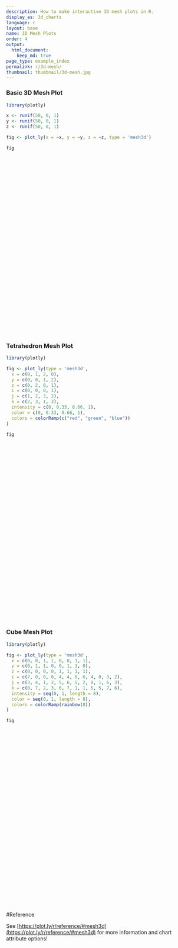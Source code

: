 ```yaml
---
description: How to make interactive 3D mesh plots in R.
display_as: 3d_charts
language: r
layout: base
name: 3D Mesh Plots
order: 4
output:
  html_document:
    keep_md: true
page_type: example_index
permalink: r/3d-mesh/
thumbnail: thumbnail/3d-mesh.jpg
---
```



### Basic 3D Mesh Plot


```r
library(plotly)

x <- runif(50, 0, 1)
y <- runif(50, 0, 1)
z <- runif(50, 0, 1)

fig <- plot_ly(x = ~x, y = ~y, z = ~z, type = 'mesh3d')

fig
```

<div id="htmlwidget-2067302c3e4daf7c04ca" style="width:672px;height:480px;" class="plotly html-widget"></div>
<script type="application/json" data-for="htmlwidget-2067302c3e4daf7c04ca">{"x":{"visdat":{"22cb12135a50":["function () ","plotlyVisDat"]},"cur_data":"22cb12135a50","attrs":{"22cb12135a50":{"x":{},"y":{},"z":{},"alpha_stroke":1,"sizes":[10,100],"spans":[1,20],"type":"mesh3d"}},"layout":{"margin":{"b":40,"l":60,"t":25,"r":10},"scene":{"xaxis":{"title":"x"},"yaxis":{"title":"y"},"zaxis":{"title":"z"}},"hovermode":"closest","showlegend":false,"legend":{"yanchor":"top","y":0.5}},"source":"A","config":{"showSendToCloud":false},"data":[{"colorbar":{"title":"z","ticklen":2,"len":0.5,"lenmode":"fraction","y":1,"yanchor":"top"},"colorscale":[["0","rgba(68,1,84,1)"],["0.0416666666666667","rgba(70,19,97,1)"],["0.0833333333333333","rgba(72,32,111,1)"],["0.125","rgba(71,45,122,1)"],["0.166666666666667","rgba(68,58,128,1)"],["0.208333333333333","rgba(64,70,135,1)"],["0.25","rgba(60,82,138,1)"],["0.291666666666667","rgba(56,93,140,1)"],["0.333333333333333","rgba(49,104,142,1)"],["0.375","rgba(46,114,142,1)"],["0.416666666666667","rgba(42,123,142,1)"],["0.458333333333333","rgba(38,133,141,1)"],["0.5","rgba(37,144,140,1)"],["0.541666666666667","rgba(33,154,138,1)"],["0.583333333333333","rgba(39,164,133,1)"],["0.625","rgba(47,174,127,1)"],["0.666666666666667","rgba(53,183,121,1)"],["0.708333333333333","rgba(79,191,110,1)"],["0.75","rgba(98,199,98,1)"],["0.791666666666667","rgba(119,207,85,1)"],["0.833333333333333","rgba(147,214,70,1)"],["0.875","rgba(172,220,52,1)"],["0.916666666666667","rgba(199,225,42,1)"],["0.958333333333333","rgba(226,228,40,1)"],["1","rgba(253,231,37,1)"]],"showscale":true,"x":[0.279163500294089,0.581836834549904,0.839333454845473,0.222515909001231,0.541643738979474,0.162632661638781,0.319138396531343,0.595986008178443,0.887031068792567,0.00583235151134431,0.774198259226978,0.777825449360535,0.962744346121326,0.430040692677721,0.437025860417634,0.408631253521889,0.112445859704167,0.971947098849341,0.775286096148193,0.712103235302493,0.834111809497699,0.699827227042988,0.783235215349123,0.286322638625279,0.331818794133142,0.36220970726572,0.28825941355899,0.322217587847263,0.536526926793158,0.45761512639001,0.886719592148438,0.0426518570166081,0.378139053937048,0.268318343441933,0.543616107897833,0.555701744509861,0.438513770001009,0.489440787350759,0.287743867374957,0.0528397331945598,0.416438741842285,0.56163889542222,0.112482760334387,0.45209444896318,0.520868920255452,0.371245489222929,0.131136443000287,0.0398446167819202,0.420509585179389,0.0628747022710741],"y":[0.564568471629173,0.650984985753894,0.26433239178732,0.730071453610435,0.598009774461389,0.522787409368902,0.317689601797611,0.411121524870396,0.70535078085959,0.175368784926832,0.416168627329171,0.703303111484274,0.0203192576300353,0.276013247901574,0.16731031332165,0.623693965142593,0.689951157197356,0.592509520240128,0.844461996341124,0.00435114675201476,0.925788182532415,0.341139914700761,0.506139511009678,0.439900727476925,0.37584325298667,0.16192246042192,0.546951114200056,0.782384489662945,0.477673119399697,0.589909189380705,0.171591073740274,0.823039306327701,0.912827379768714,0.121509761083871,0.966303369030356,0.0383795336820185,0.160950670018792,0.0183256193995476,0.746380386175588,0.113970725564286,0.74684588983655,0.826581498142332,0.984561766963452,0.786531768739223,0.522154757054523,0.388548283372074,0.112576096085832,0.51100125303492,0.816697838483378,0.640896297059953],"z":[0.19321111869067,0.0551840702537447,0.655365400249138,0.594210339710116,0.00926684029400349,0.579793137032539,0.918359837494791,0.545918297255412,0.852244190638885,0.176445993361995,0.591304701054469,0.506371089024469,0.703887394862249,0.845590243814513,0.813611360732466,0.746175004402176,0.156325147254393,0.634645564248785,0.811754459980875,0.876941071357578,0.900421253871173,0.595525346696377,0.967121603433043,0.9209223119542,0.442928789183497,0.0941340522840619,0.0264795604161918,0.904164508450776,0.151952112326398,0.422300885664299,0.782086676219478,0.458321951562539,0.265753978397697,0.430806359741837,0.295176638988778,0.163118962896988,0.396279411623254,0.445997006492689,0.212430322309956,0.460236531682312,0.638265934539959,0.0933250412344933,0.539238268509507,0.387177086668089,0.918460333021358,0.976923868060112,0.759291381109506,0.120008984347805,0.6366559965536,0.856610083486885],"type":"mesh3d","frame":null}],"highlight":{"on":"plotly_click","persistent":false,"dynamic":false,"selectize":false,"opacityDim":0.2,"selected":{"opacity":1},"debounce":0},"shinyEvents":["plotly_hover","plotly_click","plotly_selected","plotly_relayout","plotly_brushed","plotly_brushing","plotly_clickannotation","plotly_doubleclick","plotly_deselect","plotly_afterplot","plotly_sunburstclick"],"base_url":"https://plot.ly"},"evals":[],"jsHooks":[]}</script>

### Tetrahedron Mesh Plot


```r
library(plotly)

fig <- plot_ly(type = 'mesh3d',
  x = c(0, 1, 2, 0),
  y = c(0, 0, 1, 2),
  z = c(0, 2, 0, 1),
  i = c(0, 0, 0, 1),
  j = c(1, 2, 3, 2),
  k = c(2, 3, 1, 3),
  intensity = c(0, 0.33, 0.66, 1),
  color = c(0, 0.33, 0.66, 1),
  colors = colorRamp(c("red", "green", "blue"))
)

fig
```

<div id="htmlwidget-b9fec23058185d73ade9" style="width:672px;height:480px;" class="plotly html-widget"></div>
<script type="application/json" data-for="htmlwidget-b9fec23058185d73ade9">{"x":{"visdat":{"22cb2590aed3":["function () ","plotlyVisDat"]},"cur_data":"22cb2590aed3","attrs":{"22cb2590aed3":{"x":[0,1,2,0],"y":[0,0,1,2],"z":[0,2,0,1],"i":[0,0,0,1],"j":[1,2,3,2],"k":[2,3,1,3],"intensity":[0,0.33,0.66,1],"color":[0,0.33,0.66,1],"colors":["function (x) ","roundcolor(cbind(palette[[1L]](x), palette[[2L]](x), palette[[3L]](x), ","    if (alpha) palette[[4L]](x))) * 255"],"alpha_stroke":1,"sizes":[10,100],"spans":[1,20],"type":"mesh3d"}},"layout":{"margin":{"b":40,"l":60,"t":25,"r":10},"scene":{"xaxis":{"title":[]},"yaxis":{"title":[]},"zaxis":{"title":[]}},"hovermode":"closest","showlegend":false,"legend":{"yanchor":"top","y":0.5}},"source":"A","config":{"showSendToCloud":false},"data":[{"colorbar":{"title":"","ticklen":2,"len":0.5,"lenmode":"fraction","y":1,"yanchor":"top"},"colorscale":[["0","rgba(255,0,0,1)"],["0.0416666666666667","rgba(234,21,0,1)"],["0.0833333333333333","rgba(212,42,0,1)"],["0.125","rgba(191,64,0,1)"],["0.166666666666667","rgba(170,85,0,1)"],["0.208333333333333","rgba(149,106,0,1)"],["0.25","rgba(128,128,0,1)"],["0.291666666666667","rgba(106,149,0,1)"],["0.333333333333333","rgba(85,170,0,1)"],["0.375","rgba(64,191,0,1)"],["0.416666666666667","rgba(43,212,0,1)"],["0.458333333333333","rgba(21,234,0,1)"],["0.5","rgba(0,255,0,1)"],["0.541666666666667","rgba(0,234,21,1)"],["0.583333333333333","rgba(0,213,42,1)"],["0.625","rgba(0,191,64,1)"],["0.666666666666667","rgba(0,170,85,1)"],["0.708333333333333","rgba(0,149,106,1)"],["0.75","rgba(0,128,128,1)"],["0.791666666666667","rgba(0,106,149,1)"],["0.833333333333333","rgba(0,85,170,1)"],["0.875","rgba(0,64,191,1)"],["0.916666666666667","rgba(0,43,212,1)"],["0.958333333333333","rgba(0,21,234,1)"],["1","rgba(0,0,255,1)"]],"showscale":true,"x":[0,1,2,0],"y":[0,0,1,2],"z":[0,2,0,1],"i":[0,0,0,1],"j":[1,2,3,2],"k":[2,3,1,3],"intensity":[0,0.33,0.66,1],"type":"mesh3d","marker":{"line":{"colorbar":{"title":"","ticklen":2},"cmin":0,"cmax":1,"colorscale":[["0","rgba(255,0,0,1)"],["0.0416666666666667","rgba(234,21,0,1)"],["0.0833333333333333","rgba(212,42,0,1)"],["0.125","rgba(191,64,0,1)"],["0.166666666666667","rgba(170,85,0,1)"],["0.208333333333333","rgba(149,106,0,1)"],["0.25","rgba(128,128,0,1)"],["0.291666666666667","rgba(106,149,0,1)"],["0.333333333333333","rgba(85,170,0,1)"],["0.375","rgba(64,191,0,1)"],["0.416666666666667","rgba(43,212,0,1)"],["0.458333333333333","rgba(21,234,0,1)"],["0.5","rgba(0,255,0,1)"],["0.541666666666667","rgba(0,234,21,1)"],["0.583333333333333","rgba(0,213,42,1)"],["0.625","rgba(0,191,64,1)"],["0.666666666666667","rgba(0,170,85,1)"],["0.708333333333333","rgba(0,149,106,1)"],["0.75","rgba(0,128,128,1)"],["0.791666666666667","rgba(0,106,149,1)"],["0.833333333333333","rgba(0,85,170,1)"],["0.875","rgba(0,64,191,1)"],["0.916666666666667","rgba(0,43,212,1)"],["0.958333333333333","rgba(0,21,234,1)"],["1","rgba(0,0,255,1)"]],"showscale":false,"color":[0,0.33,0.66,1]}},"frame":null}],"highlight":{"on":"plotly_click","persistent":false,"dynamic":false,"selectize":false,"opacityDim":0.2,"selected":{"opacity":1},"debounce":0},"shinyEvents":["plotly_hover","plotly_click","plotly_selected","plotly_relayout","plotly_brushed","plotly_brushing","plotly_clickannotation","plotly_doubleclick","plotly_deselect","plotly_afterplot","plotly_sunburstclick"],"base_url":"https://plot.ly"},"evals":[],"jsHooks":[]}</script>

### Cube Mesh Plot


```r
library(plotly)

fig <- plot_ly(type = 'mesh3d',
  x = c(0, 0, 1, 1, 0, 0, 1, 1),
  y = c(0, 1, 1, 0, 0, 1, 1, 0),
  z = c(0, 0, 0, 0, 1, 1, 1, 1),
  i = c(7, 0, 0, 0, 4, 4, 6, 6, 4, 0, 3, 2),
  j = c(3, 4, 1, 2, 5, 6, 5, 2, 0, 1, 6, 3),
  k = c(0, 7, 2, 3, 6, 7, 1, 1, 5, 5, 7, 6),
  intensity = seq(0, 1, length = 8),
  color = seq(0, 1, length = 8),
  colors = colorRamp(rainbow(8))
)

fig
```

<div id="htmlwidget-cc4657acc8ed47831788" style="width:672px;height:480px;" class="plotly html-widget"></div>
<script type="application/json" data-for="htmlwidget-cc4657acc8ed47831788">{"x":{"visdat":{"22cb2ad5bf0e":["function () ","plotlyVisDat"]},"cur_data":"22cb2ad5bf0e","attrs":{"22cb2ad5bf0e":{"x":[0,0,1,1,0,0,1,1],"y":[0,1,1,0,0,1,1,0],"z":[0,0,0,0,1,1,1,1],"i":[7,0,0,0,4,4,6,6,4,0,3,2],"j":[3,4,1,2,5,6,5,2,0,1,6,3],"k":[0,7,2,3,6,7,1,1,5,5,7,6],"intensity":[0,0.142857142857143,0.285714285714286,0.428571428571429,0.571428571428571,0.714285714285714,0.857142857142857,1],"color":[0,0.142857142857143,0.285714285714286,0.428571428571429,0.571428571428571,0.714285714285714,0.857142857142857,1],"colors":["function (x) ","roundcolor(cbind(palette[[1L]](x), palette[[2L]](x), palette[[3L]](x), ","    if (alpha) palette[[4L]](x))) * 255"],"alpha_stroke":1,"sizes":[10,100],"spans":[1,20],"type":"mesh3d"}},"layout":{"margin":{"b":40,"l":60,"t":25,"r":10},"scene":{"xaxis":{"title":[]},"yaxis":{"title":[]},"zaxis":{"title":[]}},"hovermode":"closest","showlegend":false,"legend":{"yanchor":"top","y":0.5}},"source":"A","config":{"showSendToCloud":false},"data":[{"colorbar":{"title":"","ticklen":2,"len":0.5,"lenmode":"fraction","y":1,"yanchor":"top"},"colorscale":[["0","rgba(255,0,0,1)"],["0.0416666666666667","rgba(255,56,0,1)"],["0.0833333333333333","rgba(255,111,0,1)"],["0.125","rgba(255,167,0,1)"],["0.166666666666667","rgba(234,202,0,1)"],["0.208333333333333","rgba(197,220,0,1)"],["0.25","rgba(160,239,0,1)"],["0.291666666666667","rgba(123,255,3,1)"],["0.333333333333333","rgba(85,255,21,1)"],["0.375","rgba(48,255,40,1)"],["0.416666666666667","rgba(11,255,59,1)"],["0.458333333333333","rgba(0,255,104,1)"],["0.5","rgba(0,255,160,1)"],["0.541666666666667","rgba(0,255,215,1)"],["0.583333333333333","rgba(0,239,255,1)"],["0.625","rgba(0,183,255,1)"],["0.666666666666667","rgba(0,128,255,1)"],["0.708333333333333","rgba(0,72,255,1)"],["0.75","rgba(32,48,255,1)"],["0.791666666666667","rgba(69,29,255,1)"],["0.833333333333333","rgba(107,11,255,1)"],["0.875","rgba(144,0,247,1)"],["0.916666666666667","rgba(181,0,228,1)"],["0.958333333333333","rgba(218,0,210,1)"],["1","rgba(255,0,191,1)"]],"showscale":true,"x":[0,0,1,1,0,0,1,1],"y":[0,1,1,0,0,1,1,0],"z":[0,0,0,0,1,1,1,1],"i":[7,0,0,0,4,4,6,6,4,0,3,2],"j":[3,4,1,2,5,6,5,2,0,1,6,3],"k":[0,7,2,3,6,7,1,1,5,5,7,6],"intensity":[0,0.142857142857143,0.285714285714286,0.428571428571429,0.571428571428571,0.714285714285714,0.857142857142857,1],"type":"mesh3d","marker":{"line":{"colorbar":{"title":"","ticklen":2},"cmin":0,"cmax":1,"colorscale":[["0","rgba(255,0,0,1)"],["0.0416666666666667","rgba(255,56,0,1)"],["0.0833333333333333","rgba(255,111,0,1)"],["0.125","rgba(255,167,0,1)"],["0.166666666666667","rgba(234,202,0,1)"],["0.208333333333333","rgba(197,220,0,1)"],["0.25","rgba(160,239,0,1)"],["0.291666666666667","rgba(123,255,3,1)"],["0.333333333333333","rgba(85,255,21,1)"],["0.375","rgba(48,255,40,1)"],["0.416666666666667","rgba(11,255,59,1)"],["0.458333333333333","rgba(0,255,104,1)"],["0.5","rgba(0,255,160,1)"],["0.541666666666667","rgba(0,255,215,1)"],["0.583333333333333","rgba(0,239,255,1)"],["0.625","rgba(0,183,255,1)"],["0.666666666666667","rgba(0,128,255,1)"],["0.708333333333333","rgba(0,72,255,1)"],["0.75","rgba(32,48,255,1)"],["0.791666666666667","rgba(69,29,255,1)"],["0.833333333333333","rgba(107,11,255,1)"],["0.875","rgba(144,0,247,1)"],["0.916666666666667","rgba(181,0,228,1)"],["0.958333333333333","rgba(218,0,210,1)"],["1","rgba(255,0,191,1)"]],"showscale":false,"color":[0,0.142857142857143,0.285714285714286,0.428571428571429,0.571428571428571,0.714285714285714,0.857142857142857,1]}},"frame":null}],"highlight":{"on":"plotly_click","persistent":false,"dynamic":false,"selectize":false,"opacityDim":0.2,"selected":{"opacity":1},"debounce":0},"shinyEvents":["plotly_hover","plotly_click","plotly_selected","plotly_relayout","plotly_brushed","plotly_brushing","plotly_clickannotation","plotly_doubleclick","plotly_deselect","plotly_afterplot","plotly_sunburstclick"],"base_url":"https://plot.ly"},"evals":[],"jsHooks":[]}</script>

#Reference

See [https://plot.ly/r/reference/#mesh3d](https://plot.ly/r/reference/#mesh3d) for more information and chart attribute options!
